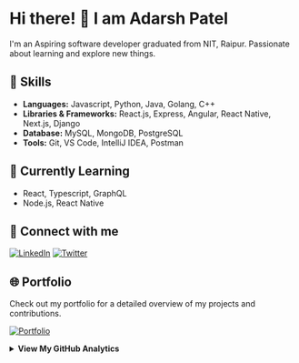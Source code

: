 # Hi there! 🙋 I am Adarsh Patel

I'm an Aspiring software developer graduated from NIT, Raipur. Passionate about learning and explore new things.

## 🤹 Skills

- **Languages:** Javascript, Python, Java, Golang, C++
- **Libraries & Frameworks:**  React.js, Express, Angular, React Native, Next.js, Django
- **Database:** MySQL, MongoDB, PostgreSQL
- **Tools:** Git, VS Code, IntelliJ IDEA, Postman

## 🔰 Currently Learning

- React, Typescript, GraphQL
- Node.js, React Native

## 🔗 Connect with me

[![LinkedIn](https://img.shields.io/badge/LinkedIn-Connect-blue)](https://www.linkedin.com/in/adarshpatel16)
[![Twitter](https://img.shields.io/badge/Twitter-Follow-1da1f2)](https://twitter.com/adarsh_patel16)

## 🌐 Portfolio

Check out my portfolio for a detailed overview of my projects and contributions.

[![Portfolio](https://img.shields.io/badge/Portfolio-Visit-orange)](https://your-portfolio-url.com)

<details>
    <summary>
        <strong>View My GitHub Analytics</strong>
    </summary>
    <p>
        <br />&emsp;
        <img src="https://github-readme-stats.vercel.app/api?username=Idealistic7&show_icons=true&theme=react&count_private=true" alt="Adarsh's Overall GitHub Stats" width="45%" />&emsp;&emsp;
        <img src="https://github-readme-streak-stats.herokuapp.com/?user=Idealistic7&show_icons=true&theme=react&locale=en&layout=demo" alt="Adarsh's GitHub Streak Stats" width="45%" />
        <br />&emsp;
        <strong>Credits</strong>:&nbsp;
        (1) <em><a href="https://github.com/anuraghazra/github-readme-stats" target="_blank">GitHub Readme Stats</a></em> (Created by <a href="https://github.com/anuraghazra" target="_blank">Anurag Hazra</a>)
        <br />&emsp;&emsp;&emsp;&emsp;&emsp;&nbsp;
        (2) <em><a href="https://github.com/DenverCoder1/github-readme-streak-stats" target="_blank">GitHub Readme Streak Stats</a></em> (Created by <a href="https://github.com/DenverCoder1" target="_blank">Jonah Lawrence</a>)
    </p>
</details> 
